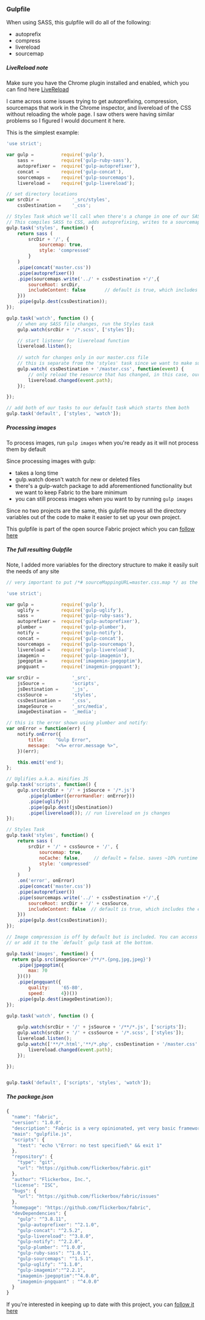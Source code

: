 ### Gulpfile ###
When using SASS, this gulpfile will do all of the following:
+ autoprefix
+ compress
+ livereload
+ sourcemap

##### LiveReload note
Make sure you have the Chrome plugin installed and enabled, which you can find here
[LiveReload](https://chrome.google.com/webstore/detail/livereload/jnihajbhpnppcggbcgedagnkighmdlei)

I came across some issues trying to get autoprefixing, compression, sourcemaps that work in the Chrome inspector, and livereload of the CSS without reloading the whole page. I saw others were having similar problems so I figured I would document it here.

This is the simplest example:
``` javascript
'use strict';

var gulp = 			require('gulp'),
	sass = 			require('gulp-ruby-sass'),
	autoprefixer = 	require('gulp-autoprefixer'),
	concat = 		require('gulp-concat'),
	sourcemaps = 	require('gulp-sourcemaps'),
	livereload = 	require('gulp-livereload');

// set directory locations
var srcDir = 			'_src/styles',
	cssDestination = 	'_css';

// Styles Task which we'll call when there's a change in one of our SASS files
// This compiles SASS to CSS, adds autoprefixing, writes to a sourcemap, and compiles to a master.css file
gulp.task('styles', function() {
	return sass (
		srcDir + '/', {
			sourcemap: true,
			style: 'compressed'
		}
	)
	.pipe(concat('master.css'))
	.pipe(autoprefixer())
	.pipe(sourcemaps.write('../' + cssDestination +'/',{ 
		sourceRoot: srcDir,
		includeContent: false  		// default is true, which includes the entire css in the sourcemap
	}))
	.pipe(gulp.dest(cssDestination));
});

gulp.task('watch', function () {
	// when any SASS file changes, run the Styles task
	gulp.watch(srcDir + '/*.scss', ['styles']);

	// start listener for livereload function
	livereload.listen();
	
	// watch for changes only in our master.css file
	// this is separate from the 'styles' task since we want to make sure we run it synchronously
	gulp.watch( cssDestination + '/master.css', function(event) {
		// only reload the resource that has changed, in this case, our master.css file. this allows livereload without a page refresh
		livereload.changed(event.path); 
	});

});

// add both of our tasks to our default task which starts them both
gulp.task('default', ['styles', 'watch']);
```

##### Processing images
To process images, run `gulp images` when you're ready as it will not process them by default

Since processing images with gulp:
+ takes a long time
+ gulp.watch doesn't watch for new or deleted files
+ there's a gulp-watch package to add aforementioned functionality but we want to keep Fabric to the bare minimum
+ you can still process images when you want to by running `gulp images`

Since no two projects are the same, this gulpfile moves all the directory variables out of the code to make it easier to set up your own project.

This gulpfile is part of the open source Fabric project which you can [follow here](https://github.com/flickerbox/fabric)

##### The full resulting Gulpfile
Note, I added more variables for the directory structure to make it easily suit the needs of any site

``` javascript
// very important to put /*# sourceMappingURL=master.css.map */ as the first line of the master.scss

'use strict';

var gulp = 			require('gulp'),
	uglify = 		require('gulp-uglify'),
	sass = 			require('gulp-ruby-sass'),
	autoprefixer = 	require('gulp-autoprefixer'),
	plumber = 		require('gulp-plumber'),
	notify = 		require('gulp-notify'),
	concat = 		require('gulp-concat'),
	sourcemaps = 	require('gulp-sourcemaps'),
	livereload = 	require('gulp-livereload'),
	imagemin = 		require('gulp-imagemin'),
	jpegoptim = 	require('imagemin-jpegoptim'),
	pngquant = 		require('imagemin-pngquant');

var srcDir = 			'_src',
	jsSource = 			'scripts',
	jsDestination = 	'_js',
	cssSource = 		'styles',
	cssDestination = 	'_css',
	imageSource = 		'_src/media',
	imageDestination = 	'_media';

// this is the error shown using plumber and notify:
var onError = function(err) {
	notify.onError({
		title:    "Gulp Error",
		message:  "<%= error.message %>",
	})(err);

	this.emit('end');
};

// Uglifies a.k.a. minifies JS
gulp.task('scripts', function() {
	gulp.src(srcDir + '/' + jsSource + '/*.js')
		.pipe(plumber({errorHandler: onError}))
		.pipe(uglify())
		.pipe(gulp.dest(jsDestination))
		.pipe(livereload()); // run livereload on js changes
});

// Styles Task
gulp.task('styles', function() {
	return sass (
		srcDir + '/' + cssSource + '/', {
			sourcemap: true,
			noCache: false, 	// default = false. saves ~10% runtime but stores in a .sass-cache folder.
			style: 'compressed'
		}
	)
	.on('error', onError)
	.pipe(concat('master.css'))
	.pipe(autoprefixer())
	.pipe(sourcemaps.write('../' + cssDestination +'/',{ 
		sourceRoot: srcDir + '/' + cssSource,
		includeContent: false  // default is true, which includes the entire css in the sourcemap
	}))
	.pipe(gulp.dest(cssDestination));
});

// Image compression is off by default but is included. You can access by running `gulp images` 
// or add it to the `default` gulp task at the bottom.

gulp.task('images', function() {
  return gulp.src(imageSource+'/**/*.{png,jpg,jpeg}')
  	.pipe(jpegoptim({
  		max: 70
  	})())
  	.pipe(pngquant({
  		quality: 	'65-80',
  		speed: 		4})())
    .pipe(gulp.dest(imageDestination));
});

gulp.task('watch', function () {
	
	gulp.watch(srcDir + '/' + jsSource + '/**/*.js', ['scripts']);
	gulp.watch(srcDir + '/' + cssSource + '/*.scss', ['styles']);
	livereload.listen();
	gulp.watch(['**/*.html','**/*.php', cssDestination + '/master.css' ], function(event) {
		livereload.changed(event.path); 
	});

});


gulp.task('default', ['scripts', 'styles', 'watch']);
```
##### The package.json
``` javascript
{
  "name": "fabric",
  "version": "1.0.0",
  "description": "Fabric is a very opinionated, yet very basic framework Flickerbox, Inc. websites.",
  "main": "gulpfile.js",
  "scripts": {
    "test": "echo \"Error: no test specified\" && exit 1"
  },
  "repository": {
    "type": "git",
    "url": "https://github.com/flickerbox/fabric.git"
  },
  "author": "Flickerbox, Inc.",
  "license": "ISC",
  "bugs": {
    "url": "https://github.com/flickerbox/fabric/issues"
  },
  "homepage": "https://github.com/flickerbox/fabric",
  "devDependencies": {
    "gulp": "^3.8.11",
    "gulp-autoprefixer": "^2.1.0",
    "gulp-concat": "^2.5.2",
    "gulp-livereload": "^3.8.0",
    "gulp-notify": "^2.2.0",
    "gulp-plumber": "^1.0.0",
    "gulp-ruby-sass": "^1.0.1",
    "gulp-sourcemaps": "^1.5.1",
    "gulp-uglify": "^1.1.0",
    "gulp-imagemin":"^2.2.1",
    "imagemin-jpegoptim":"^4.0.0",
    "imagemin-pngquant" : "^4.0.0"
  }
}
```

If you're interested in keeping up to date with this project, you can [follow it here](https://github.com/flickerbox/fabric)
